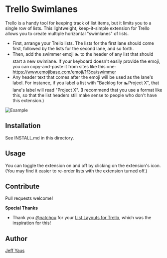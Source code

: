 Trello Swimlanes
=======================

Trello is a handy tool for keeping track of list items, but it limits you to a single row of lists. This lightweight, keep-it-simple extension for Trello allows you to create multiple horizontal "swimlanes" of lists.

* First, arrange your Trello lists. The lists for the first lane should come first, followed by the lists for the second lane, and so forth.
* Then, add the swimmer emoji &#127946; to the header of any list that should start a new swimlane. If your keyboard doesn't easily provide the emoji, you can copy-and-paste it from sites like this one: https://www.emojibase.com/emoji/1f3ca/swimmer
* Any header text that comes after the emoji will be used as the lane's label. For instance, if you label a list with "Backlog for &#127946;Project X", that lane's label will read "Project X". (I recommend that you use a format like this, so that the list headers still make sense to people who don't have this extension.)

![Example](https://raw.githubusercontent.com/jyaus/trello-swimlanes/master/screenshots/basics.png)

Installation
------------
See INSTALL.md in this directory.

Usage
-----
You can toggle the extension on and off by clicking on the extension's icon. (You may find it easier to re-order lists with the extension turned off.)

Contribute
----------
Pull requests welcome!

**Special Thanks**
* Thank you [@natchou](https://github.com/natchou/) for your [List Layouts for Trello](https://chrome.google.com/webstore/detail/list-layouts-for-trello/aldklnbenbdgfgfbflalmlddkkndgnlc), which was the inspiration for this!

Author
----------
[Jeff Yaus](http://www.yaus.com/jeff/)
